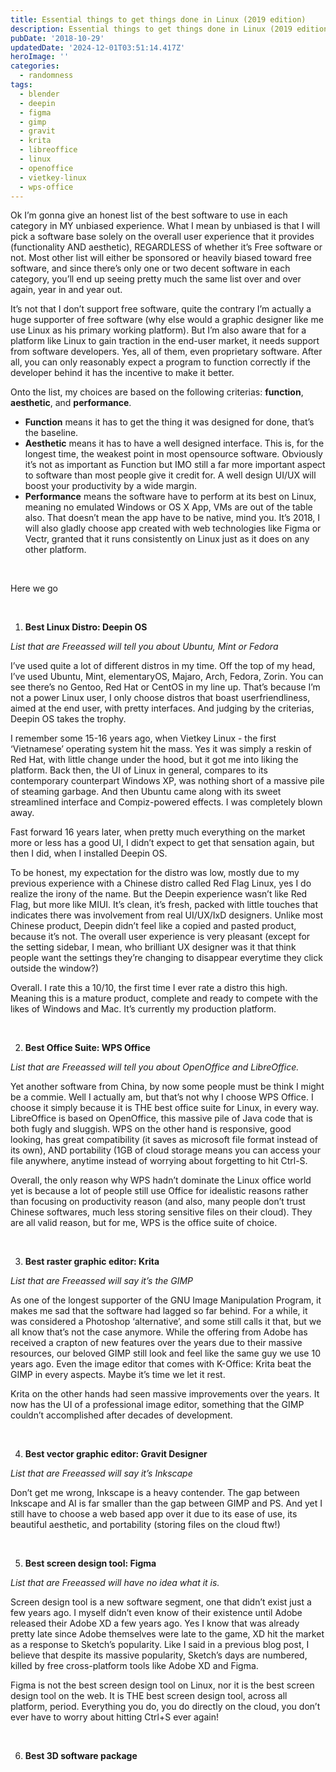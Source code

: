 ```yaml
---
title: Essential things to get things done in Linux (2019 edition)
description: Essential things to get things done in Linux (2019 edition)
pubDate: '2018-10-29'
updatedDate: '2024-12-01T03:51:14.417Z'
heroImage: ''
categories:
  - randomness
tags:
  - blender
  - deepin
  - figma
  - gimp
  - gravit
  - krita
  - libreoffice
  - linux
  - openoffice
  - vietkey-linux
  - wps-office
---
```


Ok I’m gonna give an honest list of the best software to use in each category in MY unbiased experience. What I mean by unbiased is that I will pick a software base solely on the overall user experience that it provides (functionality AND aesthetic), REGARDLESS of whether it’s Free software or not. Most other list will either be sponsored or heavily biased toward free software, and since there’s only one or two decent software in each category, you’ll end up seeing pretty much the same list over and over again, year in and year out.

It’s not that I don’t support free software, quite the contrary I’m actually a huge supporter of free software (why else would a graphic designer like me use Linux as his primary working platform). But I’m also aware that for a platform like Linux to gain traction in the end-user market, it needs support from software developers. Yes, all of them, even proprietary software. After all, you can only reasonably expect a program to function correctly if the developer behind it has the incentive to make it better.

Onto the list, my choices are based on the following criterias: ****function****, ****aesthetic****, and ****performance****.

- ****Function**** means it has to get the thing it was designed for done, that’s the baseline.
- ****Aesthetic**** means it has to have a well designed interface. This is, for the longest time, the weakest point in most opensource software. Obviously it’s not as important as Function but IMO still a far more important aspect to software than most people give it credit for. A well design UI/UX will boost your productivity by a wide margin.
- ****Performance**** means the software have to perform at its best on Linux, meaning no emulated Windows or OS X App, VMs are out of the table also. That doesn’t mean the app have to be native, mind you. It’s 2018, I will also gladly choose app created with web technologies like Figma or Vectr, granted that it runs consistently on Linux just as it does on any other platform.

 

Here we go

 

1. ****Best Linux Distro: Deepin OS****

_List that are Freeassed will tell you about Ubuntu, Mint or Fedora_

I’ve used quite a lot of different distros in my time. Off the top of my head, I’ve used Ubuntu, Mint, elementaryOS, Majaro, Arch, Fedora, Zorin. You can see there’s no Gentoo, Red Hat or CentOS in my line up. That’s because I’m not a power Linux user, I only choose distros that boast userfriendliness, aimed at the end user, with pretty interfaces. And judging by the criterias, Deepin OS takes the trophy.

I remember some 15-16 years ago, when Vietkey Linux - the first ‘Vietnamese’ operating system hit the mass. Yes it was simply a reskin of Red Hat, with little change under the hood, but it got me into liking the platform. Back then, the UI of Linux in general, compares to its contemporary counterpart Windows XP, was nothing short of a massive pile of steaming garbage. And then Ubuntu came along with its sweet streamlined interface and Compiz-powered effects. I was completely blown away.

Fast forward 16 years later, when pretty much everything on the market more or less has a good UI, I didn’t expect to get that sensation again, but then I did, when I installed Deepin OS.

To be honest, my expectation for the distro was low, mostly due to my previous experience with a Chinese distro called Red Flag Linux, yes I do realize the irony of the name. But the Deepin experience wasn’t like Red Flag, but more like MIUI. It’s clean, it’s fresh, packed with little touches that indicates there was involvement from real UI/UX/IxD designers. Unlike most Chinese product, Deepin didn’t feel like a copied and pasted product, because it’s not. The overall user experience is very pleasant (except for the setting sidebar, I mean, who brilliant UX designer was it that think people want the settings they’re changing to disappear everytime they click outside the window?)

Overall. I rate this a 10/10, the first time I ever rate a distro this high. Meaning this is a mature product, complete and ready to compete with the likes of Windows and Mac. It’s currently my production platform.

 

2. ****Best Office Suite: WPS Office****

_List that are Freeassed will tell you about OpenOffice and LibreOffice._

Yet another software from China, by now some people must be think I might be a commie. Well I actually am, but that’s not why I choose WPS Office. I choose it simply because it is THE best office suite for Linux, in every way. LibreOffice is based on OpenOffice, this massive pile of Java code that is both fugly and sluggish. WPS on the other hand is responsive, good looking, has great compatibility (it saves as microsoft file format instead of its own), AND portability (1GB of cloud storage means you can access your file anywhere, anytime instead of worrying about forgetting to hit Ctrl-S.

Overall, the only reason why WPS hadn’t dominate the Linux office world yet is because a lot of people still use Office for idealistic reasons rather than focusing on productivity reason (and also, many people don’t trust Chinese softwares, much less storing sensitive files on their cloud). They are all valid reason, but for me, WPS is the office suite of choice.

 

3. ****Best raster graphic editor: Krita****

_List that are Freeassed will say it’s the GIMP_

As one of the longest supporter of the GNU Image Manipulation Program, it makes me sad that the software had lagged so far behind. For a while, it was considered a Photoshop ‘alternative’, and some still calls it that, but we all know that’s not the case anymore. While the offering from Adobe has received a crapton of new features over the years due to their massive resources, our beloved GIMP still look and feel like the same guy we use 10 years ago. Even the image editor that comes with K-Office: Krita beat the GIMP in every aspects. Maybe it’s time we let it rest.

Krita on the other hands had seen massive improvements over the years. It now has the UI of a professional image editor, something that the GIMP couldn’t accomplished after decades of development.

 

4. ****Best vector graphic editor: Gravit Designer****

_List that are Freeassed will say it’s Inkscape_

Don’t get me wrong, Inkscape is a heavy contender. The gap between Inkscape and AI is far smaller than the gap between GIMP and PS. And yet I still have to choose a web based app over it due to its ease of use, its beautiful aesthetic, and portability (storing files on the cloud ftw!)

 

5. ****Best screen design tool: Figma****

_List that are Freeassed will have no idea what it is._

Screen design tool is a new software segment, one that didn’t exist just a few years ago. I myself didn’t even know of their existence until Adobe released their Adobe XD a few years ago. Yes I know that was already pretty late since Adobe themselves were late to the game, XD hit the market as a response to Sketch’s popularity. Like I said in a previous blog post, I believe that despite its massive popularity, Sketch’s days are numbered, killed by free cross-platform tools like Adobe XD and Figma.

Figma is not the best screen design tool on Linux, nor it is the best screen design tool on the web. It is THE best screen design tool, across all platform, period. Everything you do, you do directly on the cloud, you don’t ever have to worry about hitting Ctrl+S ever again!

 

6. **Best 3D software package**
